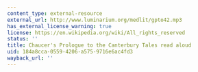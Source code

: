 ```yaml
---
content_type: external-resource
external_url: http://www.luminarium.org/medlit/gpto42.mp3
has_external_license_warning: true
license: https://en.wikipedia.org/wiki/All_rights_reserved
status: ''
title: Chaucer's Prologue to the Canterbury Tales read aloud
uid: 184a8cca-0559-4206-a575-9716e6ac4fd3
wayback_url: ''
---
```

